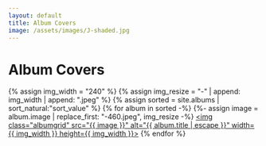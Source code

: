 ```yaml
---
layout: default
title: Album Covers
image: /assets/images/J-shaded.jpg
---
```

# Album Covers
{% assign img_width = "240" %}
{% assign img_resize = "-" | append: img_width | append: ".jpeg" %}
{% assign sorted = site.albums | sort_natural:"sort_value" %}
{% for album in sorted -%}
{%- assign image = album.image | replace_first: "-460.jpeg", img_resize -%}
<a href="{{ album.url }}"><img class="albumgrid" src="{{ image }}" alt="{{ album.title | escape }}" width={{ img_width }} height={{ img_width }}></a>
{% endfor %}
